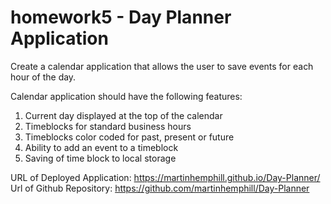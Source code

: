 # homework5 - Day Planner Application

Create a calendar application that allows the user to save events for each hour of the day.

Calendar application should have the following features:

1. Current day displayed at the top of the calendar
2. Timeblocks for standard business hours
3. Timeblocks color coded for past, present or future
4. Ability to add an event to a timeblock
5. Saving of time block to local storage



URL of Deployed Application: https://martinhemphill.github.io/Day-Planner/
Url of Github Repository: https://github.com/martinhemphill/Day-Planner
